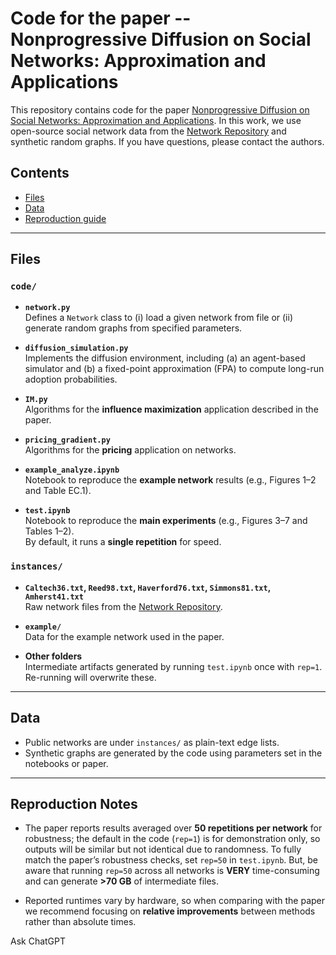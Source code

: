 # Code for the paper -- Nonprogressive Diffusion on Social Networks: Approximation and Applications

This repository contains code for the paper [Nonprogressive Diffusion on Social Networks: Approximation and Applications](https://papers.ssrn.com/sol3/papers.cfm?abstract_id=4232670). In this work, we use open-source social network data from the [Network Repository](https://networkrepository.com/networks.php) and synthetic random graphs. If you have questions, please contact the authors.

## Contents

- [Files](#files)
- [Data](#data)
- [Reproduction guide](#reproduction-guide)

---

## Files

### `code/`

- **`network.py`**  
  Defines a `Network` class to (i) load a given network from file or (ii) generate random graphs from specified parameters.

- **`diffusion_simulation.py`**  
  Implements the diffusion environment, including (a) an agent-based simulator and (b) a fixed-point approximation (FPA) to compute long-run adoption probabilities.

- **`IM.py`**  
  Algorithms for the **influence maximization** application described in the paper.

- **`pricing_gradient.py`**  
  Algorithms for the **pricing** application on networks.

- **`example_analyze.ipynb`**  
  Notebook to reproduce the **example network** results (e.g., Figures 1–2 and Table EC.1).

- **`test.ipynb`**  
  Notebook to reproduce the **main experiments** (e.g., Figures 3–7 and Tables 1–2).  
  By default, it runs a **single repetition** for speed.

### `instances/`

- **`Caltech36.txt`, `Reed98.txt`, `Haverford76.txt`, `Simmons81.txt`, `Amherst41.txt`**  
  Raw network files from the [Network Repository](https://networkrepository.com/networks.php).

- **`example/`**  
  Data for the example network used in the paper.

- **Other folders**  
  Intermediate artifacts generated by running `test.ipynb` once with `rep=1`. Re-running will overwrite these.

---

## Data

- Public networks are under `instances/` as plain-text edge lists.  
- Synthetic graphs are generated by the code using parameters set in the notebooks or paper.

---

## Reproduction Notes

- The paper reports results averaged over **50 repetitions per network** for robustness; the default in the code (`rep=1`) is for demonstration only, so outputs will be similar but not identical due to randomness. To fully match the paper’s robustness checks, set `rep=50` in `test.ipynb`. But, be aware that running `rep=50` across all networks is **VERY** time-consuming and can generate **>70 GB** of intermediate files. 

- Reported runtimes vary by hardware, so when comparing with the paper we recommend focusing on **relative improvements** between methods rather than absolute times.








Ask ChatGPT
